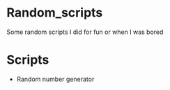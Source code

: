 # Random_scripts
Some random scripts I did for fun or when I was bored

# Scripts 
- Random number generator
